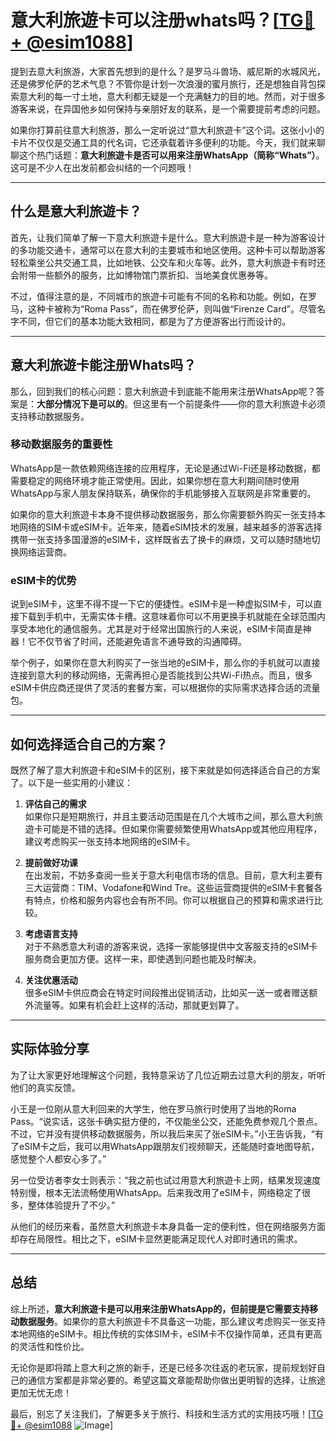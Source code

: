 # 意大利旅遊卡可以注册whats吗？[[TG💪+ @esim1088](https://t.me/s/esim1088)]

提到去意大利旅游，大家首先想到的是什么？是罗马斗兽场、威尼斯的水城风光，还是佛罗伦萨的艺术气息？不管你是计划一次浪漫的蜜月旅行，还是想独自背包探索意大利的每一寸土地，意大利都无疑是一个充满魅力的目的地。然而，对于很多游客来说，在异国他乡如何保持与亲朋好友的联系，是一个需要提前考虑的问题。

如果你打算前往意大利旅游，那么一定听说过“意大利旅遊卡”这个词。这张小小的卡片不仅仅是交通工具的代名词，它还承载着许多便利的功能。今天，我们就来聊聊这个热门话题：**意大利旅遊卡是否可以用来注册WhatsApp（简称“Whats”）**。这可是不少人在出发前都会纠结的一个问题哦！

---

## 什么是意大利旅遊卡？

首先，让我们简单了解一下意大利旅遊卡是什么。意大利旅遊卡是一种为游客设计的多功能交通卡，通常可以在意大利的主要城市和地区使用。这种卡可以帮助游客轻松乘坐公共交通工具，比如地铁、公交车和火车等。此外，意大利旅遊卡有时还会附带一些额外的服务，比如博物馆门票折扣、当地美食优惠券等。

不过，值得注意的是，不同城市的旅遊卡可能有不同的名称和功能。例如，在罗马，这种卡被称为“Roma Pass”，而在佛罗伦萨，则叫做“Firenze Card”。尽管名字不同，但它们的基本功能大致相同，都是为了方便游客出行而设计的。

---

## 意大利旅遊卡能注册Whats吗？

那么，回到我们的核心问题：意大利旅遊卡到底能不能用来注册WhatsApp呢？答案是：**大部分情况下是可以的**。但这里有一个前提条件——你的意大利旅遊卡必须支持移动数据服务。

### 移动数据服务的重要性

WhatsApp是一款依赖网络连接的应用程序，无论是通过Wi-Fi还是移动数据，都需要稳定的网络环境才能正常使用。因此，如果你想在意大利期间随时使用WhatsApp与家人朋友保持联系，确保你的手机能够接入互联网是非常重要的。

如果你的意大利旅遊卡本身不提供移动数据服务，那么你需要额外购买一张支持本地网络的SIM卡或eSIM卡。近年来，随着eSIM技术的发展，越来越多的游客选择携带一张支持多国漫游的eSIM卡，这样既省去了换卡的麻烦，又可以随时随地切换网络运营商。

### eSIM卡的优势

说到eSIM卡，这里不得不提一下它的便捷性。eSIM卡是一种虚拟SIM卡，可以直接下载到手机中，无需实体卡槽。这意味着你可以不用更换手机就能在全球范围内享受本地化的通信服务。尤其是对于经常出国旅行的人来说，eSIM卡简直是神器！它不仅节省了时间，还能避免语言不通导致的沟通障碍。

举个例子，如果你在意大利购买了一张当地的eSIM卡，那么你的手机就可以直接连接到意大利的移动网络，无需再担心是否能找到公共Wi-Fi热点。而且，很多eSIM卡供应商还提供了灵活的套餐方案，可以根据你的实际需求选择合适的流量包。

---

## 如何选择适合自己的方案？

既然了解了意大利旅遊卡和eSIM卡的区别，接下来就是如何选择适合自己的方案了。以下是一些实用的小建议：

1. **评估自己的需求**  
   如果你只是短期旅行，并且主要活动范围是在几个大城市之间，那么意大利旅遊卡可能是不错的选择。但如果你需要频繁使用WhatsApp或其他应用程序，建议考虑购买一张支持本地网络的eSIM卡。

2. **提前做好功课**  
   在出发前，不妨多查阅一些关于意大利电信市场的信息。目前，意大利主要有三大运营商：TIM、Vodafone和Wind Tre。这些运营商提供的eSIM卡套餐各有特点，价格和服务内容也会有所不同。你可以根据自己的预算和需求进行比较。

3. **考虑语言支持**  
   对于不熟悉意大利语的游客来说，选择一家能够提供中文客服支持的eSIM卡服务商会更加方便。这样一来，即使遇到问题也能及时解决。

4. **关注优惠活动**  
   很多eSIM卡供应商会在特定时间段推出促销活动，比如买一送一或者赠送额外流量等。如果有机会赶上这样的活动，那就更划算了。

---

## 实际体验分享

为了让大家更好地理解这个问题，我特意采访了几位近期去过意大利的朋友，听听他们的真实反馈。

小王是一位刚从意大利回来的大学生，他在罗马旅行时使用了当地的Roma Pass。“说实话，这张卡确实挺方便的，不仅能坐公交，还能免费参观几个景点。不过，它并没有提供移动数据服务，所以我后来买了张eSIM卡。”小王告诉我，“有了eSIM卡之后，我可以用WhatsApp跟朋友们视频聊天，还能随时查地图导航，感觉整个人都安心多了。”

另一位受访者李女士则表示：“我之前也试过用意大利旅遊卡上网，结果发现速度特别慢，根本无法流畅使用WhatsApp。后来我改用了eSIM卡，网络稳定了很多，整体体验提升了不少。”

从他们的经历来看，虽然意大利旅遊卡本身具备一定的便利性，但在网络服务方面却存在局限性。相比之下，eSIM卡显然更能满足现代人对即时通讯的需求。

---

## 总结

综上所述，**意大利旅遊卡是可以用来注册WhatsApp的，但前提是它需要支持移动数据服务**。如果你的意大利旅遊卡不具备这一功能，那么建议考虑购买一张支持本地网络的eSIM卡。相比传统的实体SIM卡，eSIM卡不仅操作简单，还具有更高的灵活性和性价比。

无论你是即将踏上意大利之旅的新手，还是已经多次往返的老玩家，提前规划好自己的通信方案都是非常必要的。希望这篇文章能帮助你做出更明智的选择，让旅途更加无忧无虑！

最后，别忘了关注我们，了解更多关于旅行、科技和生活方式的实用技巧哦！[[TG💪+ @esim1088](https://t.me/s/esim1088) ![Image](https://i.postimg.cc/4NQfJmqS/Snipaste-2025-05-13-00-14-12.png)]